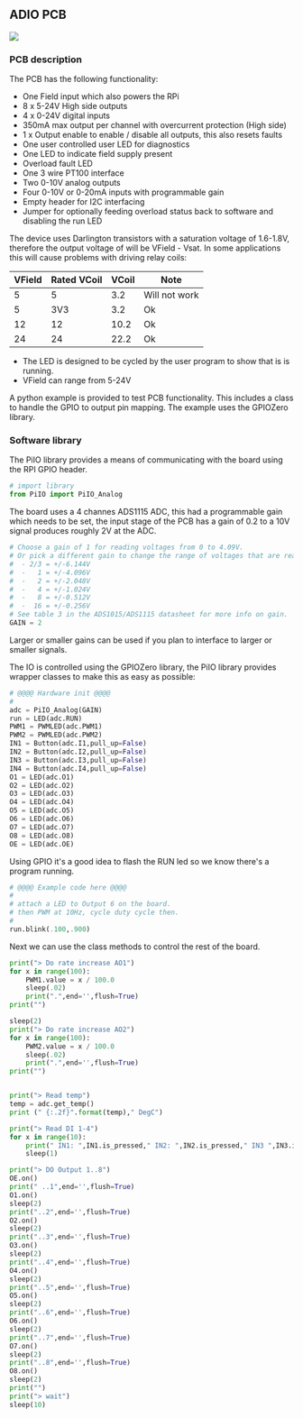 ## ADIO PCB

![](https://github.com/lawsonkeith/PiIO/raw/master/images/enclosure1.PNG)

### PCB description
The PCB has the following functionality:

* One Field input which also powers the RPi
* 8 x 5-24V High side outputs
* 4 x 0-24V digital inputs
* 350mA max output per channel with overcurrent protection (High side)
* 1 x Output enable to enable / disable all outputs, this also resets faults
* One user controlled user LED for diagnostics
* One LED to indicate field supply present
* Overload fault LED
* One 3 wire PT100 interface
* Two 0-10V analog outputs
* Four 0-10V or 0-20mA inputs with programmable gain
* Empty header for I2C interfacing
* Jumper for optionally feeding overload status back to software and disabling the run LED

The device uses Darlington transistors with a saturation voltage of 1.6-1.8V, therefore the output voltage of will be VField - Vsat.
In some applications this will cause problems with driving  relay coils:

VField | Rated VCoil | VCoil | Note
------- | ------ | ------- | -----
5 | 5 | 3.2 | Will not work
5 | 3V3 | 3.2 | Ok
12 | 12 | 10.2 | Ok
24 | 24 | 22.2 | Ok

* The LED is designed to be cycled by the user program to show that is is running.
* VField can range from 5-24V

A python example is provided to test PCB functionality.  This includes a class to handle the GPIO to output pin mapping.
The example uses the GPIOZero library.


### Software library

The PiIO library provides a means of communicating with the board using the RPI GPIO header.

```python
# import library
from PiIO import PiIO_Analog
```

The board uses a 4 channes ADS1115 ADC, this had a programmable gain which needs to be set, the input stage of the PCB has a gain of 0.2 to a 10V signal produces roughly 2V at the ADC.

```python
# Choose a gain of 1 for reading voltages from 0 to 4.09V.
# Or pick a different gain to change the range of voltages that are read:
#  - 2/3 = +/-6.144V
#  -   1 = +/-4.096V
#  -   2 = +/-2.048V
#  -   4 = +/-1.024V
#  -   8 = +/-0.512V
#  -  16 = +/-0.256V
# See table 3 in the ADS1015/ADS1115 datasheet for more info on gain.
GAIN = 2
```

Larger or smaller gains can be used if you plan to interface to larger or smaller signals.

The IO is controlled using the GPIOZero library, the PiIO library provides wrapper classes to make this as easy as possible:

```python
# @@@@ Hardware init @@@@
#
adc = PiIO_Analog(GAIN)
run = LED(adc.RUN)
PWM1 = PWMLED(adc.PWM1)
PWM2 = PWMLED(adc.PWM2)
IN1 = Button(adc.I1,pull_up=False)
IN2 = Button(adc.I2,pull_up=False)
IN3 = Button(adc.I3,pull_up=False)
IN4 = Button(adc.I4,pull_up=False)
O1 = LED(adc.O1)
O2 = LED(adc.O2)
O3 = LED(adc.O3)
O4 = LED(adc.O4)
O5 = LED(adc.O5)
O6 = LED(adc.O6)
O7 = LED(adc.O7)
O8 = LED(adc.O8)
OE = LED(adc.OE)
```

Using GPIO it's a good idea to flash the RUN led so we know there's a program running.

```python
# @@@@ Example code here @@@@
#
# attach a LED to Output 6 on the board.
# then PWM at 10Hz, cycle duty cycle then.
#
run.blink(.100,.900)
```

Next we can use the class methods to control the rest of the board.


```python
print("> Do rate increase AO1")
for x in range(100):
	PWM1.value = x / 100.0
	sleep(.02)
	print(".",end='',flush=True)
print("")

sleep(2)
print("> Do rate increase AO2")
for x in range(100):
	PWM2.value = x / 100.0
	sleep(.02)
	print(".",end='',flush=True)
print("")


print("> Read temp")
temp = adc.get_temp()
print (" {:.2f}".format(temp)," DegC")

print("> Read DI 1-4")
for x in range(10):
	print(" IN1: ",IN1.is_pressed," IN2: ",IN2.is_pressed," IN3 ",IN3.is_pressed," IN4 ",IN4.is_pressed)
	sleep(1)

print("> DO Output 1..8")
OE.on()
print(" ..1",end='',flush=True)	
O1.on()
sleep(2)
print("..2",end='',flush=True)	
O2.on()
sleep(2)
print("..3",end='',flush=True)	
O3.on()
sleep(2)
print("..4",end='',flush=True)	
O4.on()
sleep(2)
print("..5",end='',flush=True)	
O5.on()
sleep(2)
print("..6",end='',flush=True)	
O6.on()
sleep(2)
print("..7",end='',flush=True)	
O7.on()
sleep(2)
print("..8",end='',flush=True)	
O8.on()
sleep(2)
print("")
print("> wait")
sleep(10)
```
